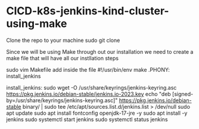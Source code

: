 # CICD-k8s-jenkins-kind-cluster-using-make

Clone the repo to your machine
sudo git clone <project repo URL>

Since we will be using Make through out our installation we need to create a make file that will have all our instllation steps 

sudo vim Makefile
add inside the file 
#!/usr/bin/env make
.PHONY: install_jenkins

install_jenkins:
    sudo wget -O /usr/share/keyrings/jenkins-keyring.asc https://pkg.jenkins.io/debian-stable/jenkins.io-2023.key
echo "deb [signed-by=/usr/share/keyrings/jenkins-keyring.asc]" https://pkg.jenkins.io/debian-stable binary/ | sudo tee /etc/apt/sources.list.d/jenkins.list > /dev/null
sudo apt update sudo apt install fontconfig openjdk-17-jre -y sudo apt install -y jenkins sudo systemctl start jenkins sudo systemctl status jenkins


